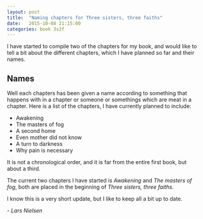 ```yaml
---
layout: post
title:  "Naming chapters for Three sisters, three faiths"
date:   2015-10-08 21:15:00
categories: book 3s3f
---
```

I have started to compile two of the chapters for my book, and would like to tell a bit about the different chapters, which I have planned so far and their names.

## Names
Well each chapters has been given a name according to something that happens with in a chapter or someone or somethings which are meat in a chapter. Here is a list of the chapters, I have currently planned to include:

-  Awakening
-  The masters of fog
-  A second home
-  Even mother did not know
-  A turn to darkness
-  Why pain is necessary

It is not a chronological order, and it is far from the entire first book, but about a third.

The current two chapters I have started is _Awakening_ and _The masters of fog_, both are placed in the beginning of _Three sisters, three faiths_.

I know this is a very short update, but I like to keep all a bit up to date.


_- Lars Nielsen_
